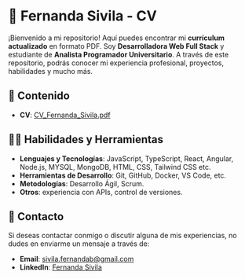 # 💼 Fernanda Sivila - CV

¡Bienvenido a mi repositorio! Aquí puedes encontrar mi **currículum actualizado** en formato PDF. Soy **Desarrolladora Web Full Stack** y estudiante de **Analista Programador Universitario**. A través de este repositorio, podrás conocer mi experiencia profesional, proyectos, habilidades y mucho más.

## 📄 Contenido

- **CV**: [CV_Fernanda_Sivila.pdf](https://github.com/fernandasivila/Fernanda-Sivila-CV/blob/master/CV_Fernanda%20Sivila.pdf)

## 👩‍💻 Habilidades y Herramientas

- **Lenguajes y Tecnologías**: JavaScript, TypeScript, React, Angular, Node.js, MYSQL, MongoDB, HTML, CSS, Tailwind CSS etc.
- **Herramientas de Desarrollo**: Git, GitHub, Docker, VS Code, etc.
- **Metodologías**: Desarrollo Ágil, Scrum.
- **Otros**: experiencia con APIs, control de versiones.

## 📧 Contacto

Si deseas contactar conmigo o discutir alguna de mis experiencias, no dudes en enviarme un mensaje a través de:

- **Email**: [sivila.fernandab@gmail.com](sivila.fernandab@gmail.com)
- **LinkedIn**: [Fernanda Sivila](https://www.linkedin.com/in/fernanda-sivila/)

